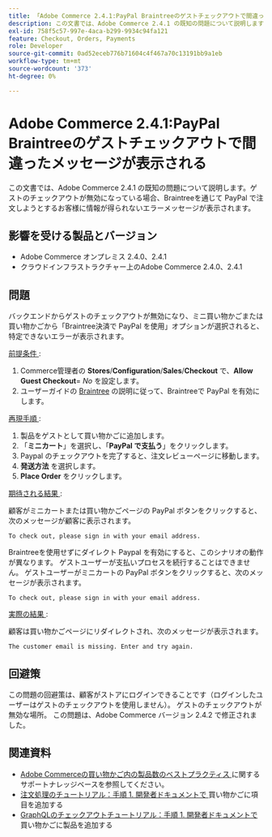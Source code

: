 ```yaml
---
title: 「Adobe Commerce 2.4.1:PayPal Braintreeのゲストチェックアウトで間違ったメッセージが表示される」
description: この文書では、Adobe Commerce 2.4.1 の既知の問題について説明します。ゲストのチェックアウトが無効になっている場合、Braintreeを通じて PayPal で注文しようとするお客様に情報が得られないエラーメッセージが表示されます。
exl-id: 758f5c57-997e-4aca-b299-9934c94fa121
feature: Checkout, Orders, Payments
role: Developer
source-git-commit: 0ad52eceb776b71604c4f467a70c13191bb9a1eb
workflow-type: tm+mt
source-wordcount: '373'
ht-degree: 0%

---
```


# Adobe Commerce 2.4.1:PayPal Braintreeのゲストチェックアウトで間違ったメッセージが表示される

この文書では、Adobe Commerce 2.4.1 の既知の問題について説明します。ゲストのチェックアウトが無効になっている場合、Braintreeを通じて PayPal で注文しようとするお客様に情報が得られないエラーメッセージが表示されます。

## 影響を受ける製品とバージョン

* Adobe Commerce オンプレミス 2.4.0、2.4.1
* クラウドインフラストラクチャー上のAdobe Commerce 2.4.0、2.4.1

## 問題

バックエンドからゲストのチェックアウトが無効になり、ミニ買い物かごまたは買い物かごから「Braintree決済で PayPal を使用」オプションが選択されると、特定できないエラーが表示されます。

<u> 前提条件 </u>:

1. Commerce管理者の **Stores**/**Configuration**/**Sales**/**Checkout** で、**Allow Guest Checkout**= *No* を設定します。
1. ユーザーガイドの [Braintree](https://docs.magento.com/user-guide/payment/braintree.html?) の説明に従って、Braintreeで PayPal を有効にします。

<u> 再現手順 </u>:

1. 製品をゲストとして買い物かごに追加します。
1. 「**ミニカート**」を選択し、「**PayPal で支払う**」をクリックします。
1. Paypal のチェックアウトを完了すると、注文レビューページに移動します。
1. **発送方法** を選択します。
1. **Place Order** をクリックします。

<u> 期待される結果 </u>:

顧客がミニカートまたは買い物かごページの PayPal ボタンをクリックすると、次のメッセージが顧客に表示されます。

<pre><code class="language-bash">To check out, please sign in with your email address.</code></pre>

Braintreeを使用せずにダイレクト Paypal を有効にすると、このシナリオの動作が異なります。 ゲストユーザーが支払いプロセスを続行することはできません。 ゲストユーザーがミニカートの PayPal ボタンをクリックすると、次のメッセージが表示されます。

<pre><code class="language-bash">To check out, please sign in with your email address.</code></pre>

<u> 実際の結果 </u>:

顧客は買い物かごページにリダイレクトされ、次のメッセージが表示されます。

<pre><code class="language-bash">The customer email is missing. Enter and try again.</code></pre>

## 回避策

この問題の回避策は、顧客がストアにログインできることです（ログインしたユーザーはゲストのチェックアウトを使用しません）。 ゲストのチェックアウトが無効な場所。 この問題は、Adobe Commerce バージョン 2.4.2 で修正されました。

## 関連資料

* [Adobe Commerceの買い物かご内の製品数のベストプラクティス ](https://support.magento.com/hc/en-us/articles/360048550332) に関するサポートナレッジベースを参照してください。
* [ 注文処理のチュートリアル：手順 1. 開発者ドキュメントで ](https://devdocs.magento.com/guides/v2.4/rest/tutorials/orders/order-add-items.html) 買い物かごに項目を追加する
* [GraphQLのチェックアウトチュートリアル：手順 1. 開発者ドキュメントで ](https://devdocs.magento.com/guides/v2.4/graphql/tutorials/checkout/checkout-add-product-to-cart.html) 買い物かごに製品を追加する
